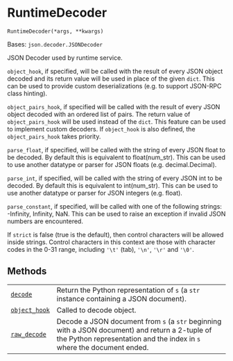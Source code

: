 # RuntimeDecoder

<span id="undefined" />

`RuntimeDecoder(*args, **kwargs)`

Bases: `json.decoder.JSONDecoder`

JSON Decoder used by runtime service.

`object_hook`, if specified, will be called with the result of every JSON object decoded and its return value will be used in place of the given `dict`. This can be used to provide custom deserializations (e.g. to support JSON-RPC class hinting).

`object_pairs_hook`, if specified will be called with the result of every JSON object decoded with an ordered list of pairs. The return value of `object_pairs_hook` will be used instead of the `dict`. This feature can be used to implement custom decoders. If `object_hook` is also defined, the `object_pairs_hook` takes priority.

`parse_float`, if specified, will be called with the string of every JSON float to be decoded. By default this is equivalent to float(num\_str). This can be used to use another datatype or parser for JSON floats (e.g. decimal.Decimal).

`parse_int`, if specified, will be called with the string of every JSON int to be decoded. By default this is equivalent to int(num\_str). This can be used to use another datatype or parser for JSON integers (e.g. float).

`parse_constant`, if specified, will be called with one of the following strings: -Infinity, Infinity, NaN. This can be used to raise an exception if invalid JSON numbers are encountered.

If `strict` is false (true is the default), then control characters will be allowed inside strings. Control characters in this context are those with character codes in the 0-31 range, including `'\t'` (tab), `'\n'`, `'\r'` and `'\0'`.

## Methods

|                                                                                                                                                                                               |                                                                                                                                                                           |
| --------------------------------------------------------------------------------------------------------------------------------------------------------------------------------------------- | ------------------------------------------------------------------------------------------------------------------------------------------------------------------------- |
| [`decode`](qiskit.providers.ibmq.runtime.RuntimeDecoder.decode#qiskit.providers.ibmq.runtime.RuntimeDecoder.decode "qiskit.providers.ibmq.runtime.RuntimeDecoder.decode")                     | Return the Python representation of `s` (a `str` instance containing a JSON document).                                                                                    |
| [`object_hook`](qiskit.providers.ibmq.runtime.RuntimeDecoder.object_hook#qiskit.providers.ibmq.runtime.RuntimeDecoder.object_hook "qiskit.providers.ibmq.runtime.RuntimeDecoder.object_hook") | Called to decode object.                                                                                                                                                  |
| [`raw_decode`](qiskit.providers.ibmq.runtime.RuntimeDecoder.raw_decode#qiskit.providers.ibmq.runtime.RuntimeDecoder.raw_decode "qiskit.providers.ibmq.runtime.RuntimeDecoder.raw_decode")     | Decode a JSON document from `s` (a `str` beginning with a JSON document) and return a 2-tuple of the Python representation and the index in `s` where the document ended. |
